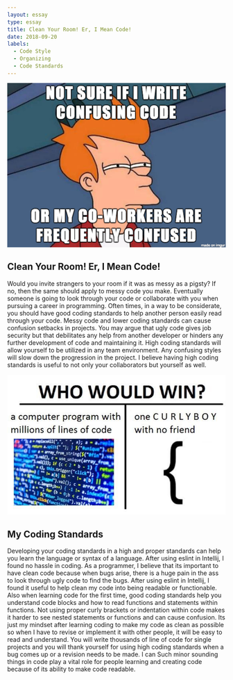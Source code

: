 ```yaml
---
layout: essay
type: essay
title: Clean Your Room! Er, I Mean Code!
date: 2018-09-20
labels:
  - Code Style
  - Organizing
  - Code Standards
---
```

<img src="../images/Futurama Code standard meme.png">

## Clean Your Room! Er, I Mean Code!

Would you invite strangers to your room if it was as messy as a pigsty? If no, then the same should apply to messy code you make. Eventually someone is going to look through your code or collaborate with you when pursuing a career in programming. Often times, in a way to be considerate, you should have good coding standards to help another person easily read through your code. Messy code and lower coding standards can cause confusion setbacks in projects. You may argue that ugly code gives job security but that debilitates any help from another developer or hinders any further development of code and maintaining it. High coding standards will allow yourself to be utilized in any team environment. Any confusing styles will slow down the progression in the project. I believe having high coding standards is useful to not only your collaborators but yourself as well.

<img class="ui medium right floated rounded image" src="../images/Curly brace meme.jpg">

## My Coding Standards
Developing your coding standards in a high and proper standards can help you learn the language or syntax of a language. After using eslint in Intellij, I found no hassle in coding. As a programmer, I believe that its important to have clean code because when bugs arise, there is a huge pain in the ass to look through ugly code to find the bugs. After using eslint in Intellij, I found it useful to help clean my code into being readable or functionable. Also when learning code for the first time, good coding standards help you understand code blocks and how to read functions and statements within functions. Not using proper curly brackets or indentation within code makes it harder to see nested statements or functions and can cause confusion. Its just my mindset after learning coding to make my code as clean as possible so when I have to revise or implement it with other people, it will be easy to read and understand. You will write thousands of line of code for single projects and you will thank yourself for using high coding standards when a bug comes up or a revision needs to be made. I can Such minor sounding things in code play a vital role for people learning and creating code because of its ability to make code readable. 
